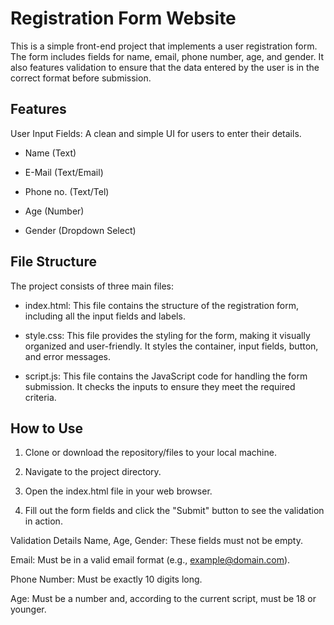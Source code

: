 # Registration Form Website

This is a simple front-end project that implements a user registration form. The form includes fields for name, email, phone number, age, and gender. It also features validation to ensure that the data entered by the user is in the correct format before submission.

## Features
User Input Fields: A clean and simple UI for users to enter their details.

- Name (Text)

- E-Mail (Text/Email)

- Phone no. (Text/Tel)

- Age (Number)

- Gender (Dropdown Select)


## File Structure
The project consists of three main files:

- index.html: This file contains the structure of the registration form, including all the input fields and labels.

- style.css: This file provides the styling for the form, making it visually organized and user-friendly. It styles the container, input fields, button, and error messages.

- script.js: This file contains the JavaScript code for handling the form submission. It checks the inputs to ensure they meet the required criteria.

## How to Use
1. Clone or download the repository/files to your local machine.

2. Navigate to the project directory.

3. Open the index.html file in your web browser.

4. Fill out the form fields and click the "Submit" button to see the validation in action.

Validation Details
Name, Age, Gender: These fields must not be empty.

Email: Must be in a valid email format (e.g., example@domain.com).

Phone Number: Must be exactly 10 digits long.

Age: Must be a number and, according to the current script, must be 18 or younger.